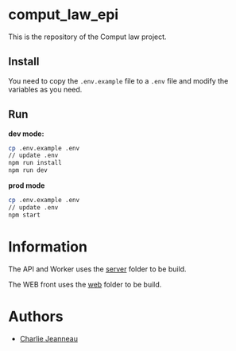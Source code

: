 # comput_law_epi

This is the repository of the Comput law project.

## Install

You need to copy the `.env.example` file to a `.env` file and modify the variables as you need.

## Run

**dev mode:**

```bash
cp .env.example .env
// update .env
npm run install
npm run dev
```

**prod mode**

```bash
cp .env.example .env
// update .env
npm start
```

# Information

The API and Worker uses the [server](./server) folder to be build.

The WEB front uses the [web](./web) folder to be build.

# Authors
* [Charlie Jeanneau](https://github.com/JeSuisCharlie1)
